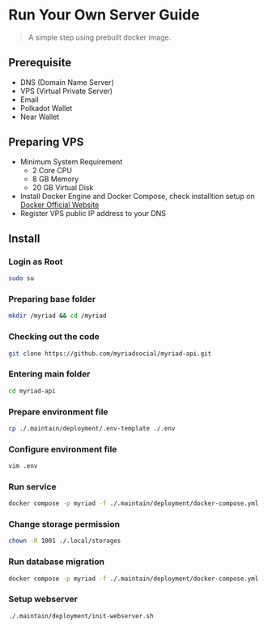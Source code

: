 # Run Your Own Server Guide

> A simple step using prebuilt docker image.

## Prerequisite
- DNS (Domain Name Server)
- VPS (Virtual Private Server)
- Email
- Polkadot Wallet
- Near Wallet

## Preparing VPS
- Minimum System Requirement
    - 2 Core CPU
    - 8 GB Memory
    - 20 GB Virtual Disk
- Install Docker Engine and Docker Compose, check installtion setup on [Docker Official Website](https://docs.docker.com/engine/install/debian)
- Register VPS public IP address to your DNS

## Install
### Login as Root
```bash
sudo su
```
### Preparing base folder
```bash
mkdir /myriad && cd /myriad
```
### Checking out the code
```bash
git clone https://github.com/myriadsocial/myriad-api.git
```
### Entering main folder
```bash
cd myriad-api
```
### Prepare environment file
```bash
cp ./.maintain/deployment/.env-template ./.env
```
### Configure environment file
```bash
vim .env
```
### Run service
```bash
docker compose -p myriad -f ./.maintain/deployment/docker-compose.yml --env-file ./.env --profile webserver up -d
```
### Change storage permission
```bash
chown -R 1001 ./.local/storages
```
### Run database migration
```bash
docker compose -p myriad -f ./.maintain/deployment/docker-compose.yml --env-file ./.env run --rm db_migration --rebuild --environment mainnet
```
### Setup webserver
```bash
./.maintain/deployment/init-webserver.sh
```